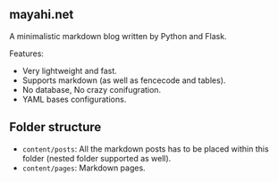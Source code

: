 ## mayahi.net

A minimalistic markdown blog written by Python and Flask.

Features:
* Very lightweight and fast.
* Supports markdown (as well as fencecode and tables).
* No database, No crazy conifugration.
* YAML bases configurations.

## Folder structure
* `content/posts`: All the markdown posts has to be placed within this folder (nested folder supported as well).
* `content/pages`: Markdown pages.

